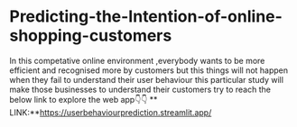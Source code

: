# Predicting-the-Intention-of-online-shopping-customers
In this competative online environment ,everybody wants to be more efficient and recognised more by customers but this things will not happen when they fail to understand their user behaviour
this particular study will make those businesses to understand their customers
try to reach the below link to explore the web app👇👇
                                       ** LINK:**https://userbehaviourprediction.streamlit.app/
